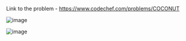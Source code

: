 Link to the problem - https://www.codechef.com/problems/COCONUT


![image](https://user-images.githubusercontent.com/57552973/231236724-ea7a5bf9-917d-4565-931f-bc2b797246a4.png)



![image](https://user-images.githubusercontent.com/57552973/231236776-700371b2-0092-4bd0-b1cc-187d1268a8f6.png)
